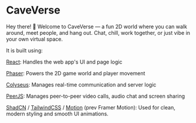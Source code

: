 # CaveVerse

Hey there! 👋 Welcome to CaveVerse — a fun 2D world where you can walk around, meet people, and hang out.
Chat, chill, work together, or just vibe in your own virtual space.

It is built using:

[React](https://react.dev/): Handles the web app's UI and page logic

[Phaser](https://phaser.io/): Powers the 2D game world and player movement

[Colyseus](https://colyseus.io/): Manages real-time communication and server logic

[PeerJS](https://peerjs.com/): Manages peer-to-peer video calls, audio chat and screen sharing

[ShadCN](https://ui.shadcn.com/) / [TailwindCSS](https://tailwindcss.com/) / [Motion](https://motion.dev/docs) (prev Framer Motion): Used for clean, modern styling and smooth UI animations.
